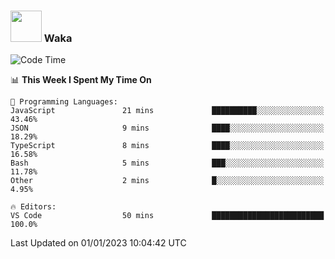 ### <img src="https://media.giphy.com/media/VgCDAzcKvsR6OM0uWg/giphy.gif" width="50"> Waka

  <!--START_SECTION:waka-->
![Code Time](http://img.shields.io/badge/Code%20Time-1%2C139%20hrs%2028%20mins-blue)

📊 **This Week I Spent My Time On** 

```text
💬 Programming Languages: 
JavaScript               21 mins             ██████████░░░░░░░░░░░░░░░   43.46% 
JSON                     9 mins              ████░░░░░░░░░░░░░░░░░░░░░   18.29% 
TypeScript               8 mins              ████░░░░░░░░░░░░░░░░░░░░░   16.58% 
Bash                     5 mins              ███░░░░░░░░░░░░░░░░░░░░░░   11.78% 
Other                    2 mins              █░░░░░░░░░░░░░░░░░░░░░░░░   4.95%

🔥 Editors: 
VS Code                  50 mins             █████████████████████████   100.0%

```


 Last Updated on 01/01/2023 10:04:42 UTC
<!--END_SECTION:waka-->
